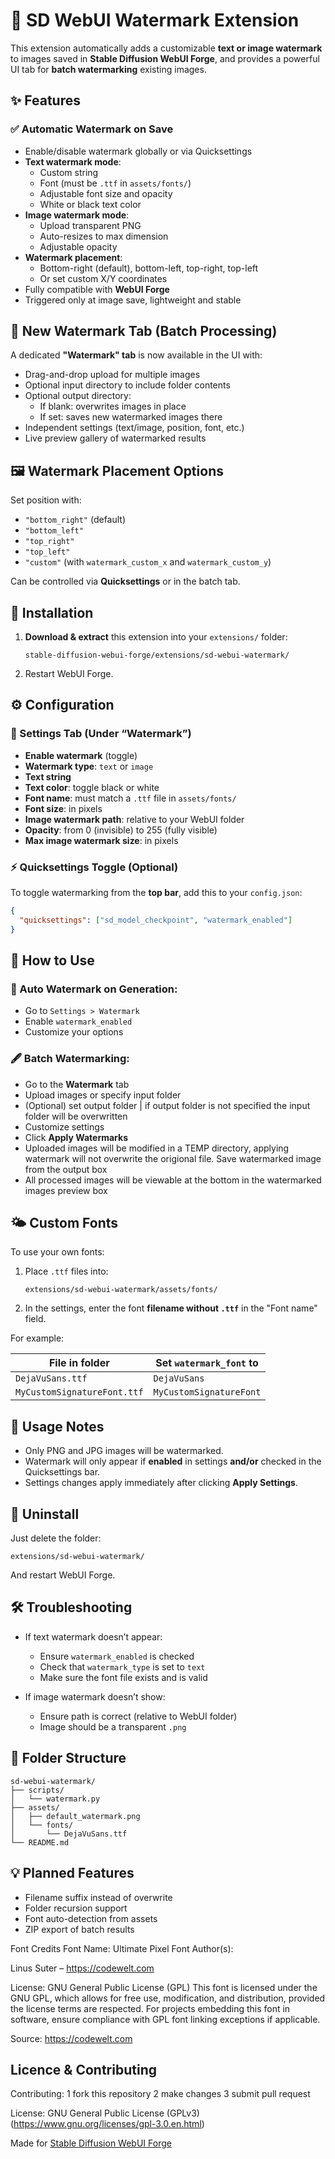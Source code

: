 # 🔖 SD WebUI Watermark Extension

This extension automatically adds a customizable **text or image watermark** to images saved in **Stable Diffusion WebUI Forge**, and provides a powerful UI tab for **batch watermarking** existing images.

## ✨ Features

### ✅ Automatic Watermark on Save
- Enable/disable watermark globally or via Quicksettings
- **Text watermark mode**:
  - Custom string
  - Font (must be `.ttf` in `assets/fonts/`)
  - Adjustable font size and opacity
  - White or black text color
- **Image watermark mode**:
  - Upload transparent PNG
  - Auto-resizes to max dimension
  - Adjustable opacity
- **Watermark placement**:
  - Bottom-right (default), bottom-left, top-right, top-left
  - Or set custom X/Y coordinates
- Fully compatible with **WebUI Forge**
- Triggered only at image save, lightweight and stable

## 🧰 New Watermark Tab (Batch Processing)

A dedicated **"Watermark" tab** is now available in the UI with:

- Drag-and-drop upload for multiple images
- Optional input directory to include folder contents
- Optional output directory:
  - If blank: overwrites images in place
  - If set: saves new watermarked images there
- Independent settings (text/image, position, font, etc.)
- Live preview gallery of watermarked results

## 🖼️ Watermark Placement Options

Set position with:

- `"bottom_right"` (default)
- `"bottom_left"`
- `"top_right"`
- `"top_left"`
- `"custom"` (with `watermark_custom_x` and `watermark_custom_y`)

Can be controlled via **Quicksettings** or in the batch tab.

## 📆 Installation

1. **Download & extract** this extension into your `extensions/` folder:

   ```
   stable-diffusion-webui-forge/extensions/sd-webui-watermark/
   ```

2. Restart WebUI Forge.


## ⚙️ Configuration

### 🔧 Settings Tab (Under “Watermark”)

* **Enable watermark** (toggle)
* **Watermark type**: `text` or `image`
* **Text string**
* **Text color**: toggle black or white
* **Font name**: must match a `.ttf` file in `assets/fonts/`
* **Font size**: in pixels
* **Image watermark path**: relative to your WebUI folder
* **Opacity**: from 0 (invisible) to 255 (fully visible)
* **Max image watermark size**: in pixels

### ⚡ Quicksettings Toggle (Optional)

To toggle watermarking from the **top bar**, add this to your `config.json`:

```json
{
  "quicksettings": ["sd_model_checkpoint", "watermark_enabled"]
}
```

## 🚀 How to Use

### 🔁 Auto Watermark on Generation:
- Go to `Settings > Watermark`
- Enable `watermark_enabled`
- Customize your options

### 🖋️ Batch Watermarking:
- Go to the **Watermark** tab
- Upload images or specify input folder
- (Optional) set output folder | if output folder is not specified the input folder will be overwritten
- Customize settings
- Click **Apply Watermarks**
- Uploaded images will be modified in a TEMP directory, applying watermark will not overwrite the origional file. Save watermarked image from the output box
- All processed images will be viewable at the bottom in the watermarked images preview box


## 🌤️ Custom Fonts

To use your own fonts:

1. Place `.ttf` files into:

   ```
   extensions/sd-webui-watermark/assets/fonts/
   ```

2. In the settings, enter the font **filename without `.ttf`** in the "Font name" field.

For example:

| File in folder              | Set `watermark_font` to |
| --------------------------- | ----------------------- |
| `DejaVuSans.ttf`            | `DejaVuSans`            |
| `MyCustomSignatureFont.ttf` | `MyCustomSignatureFont` |


## 🧪 Usage Notes

* Only PNG and JPG images will be watermarked.
* Watermark will only appear if **enabled** in settings **and/or** checked in the Quicksettings bar.
* Settings changes apply immediately after clicking **Apply Settings**.


## 🧼 Uninstall

Just delete the folder:

```
extensions/sd-webui-watermark/
```

And restart WebUI Forge.


## 🛠️ Troubleshooting

* If text watermark doesn’t appear:

  * Ensure `watermark_enabled` is checked
  * Check that `watermark_type` is set to `text`
  * Make sure the font file exists and is valid
* If image watermark doesn’t show:

  * Ensure path is correct (relative to WebUI folder)
  * Image should be a transparent `.png`


## 📁 Folder Structure

```
sd-webui-watermark/
├── scripts/
│   └── watermark.py
├── assets/
│   ├── default_watermark.png
│   └── fonts/
│       └── DejaVuSans.ttf
└── README.md
```

## 💡 Planned Features

- Filename suffix instead of overwrite
- Folder recursion support
- Font auto-detection from assets
- ZIP export of batch results


Font Credits
Font Name: Ultimate Pixel Font
Author(s):

Linus Suter – https://codewelt.com

License: GNU General Public License (GPL)
This font is licensed under the GNU GPL, which allows for free use, modification, and distribution, provided the license terms are respected. For projects embedding this font in software, ensure compliance with GPL font linking exceptions if applicable.

Source: https://codewelt.com


## Licence & Contributing

Contributing:
  1 fork this repository
  2 make changes
  3 submit pull request

License: GNU General Public License (GPLv3) (https://www.gnu.org/licenses/gpl-3.0.en.html)

Made for [Stable Diffusion WebUI Forge](https://github.com/lllyasviel/stable-diffusion-webui-forge)

